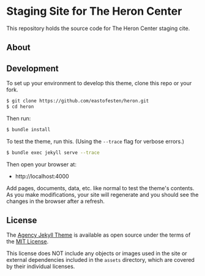 # Staging Site for The Heron Center

This repository holds the source code for The Heron Center staging cite.

## About

## Development

To set up your environment to develop this theme, clone this repo or your fork.

```sh
$ git clone https://github.com/eastofesten/heron.git
$ cd heron
```

Then run:

```sh
$ bundle install
```

To test the theme, run this. (Using the `--trace` flag for verbose errors.)

```sh
$ bundle exec jekyll serve --trace
```

Then open your browser at:

- http://localhost:4000

Add pages, documents, data, etc. like normal to test the theme's contents. As you make modifications, your site will regenerate and you should see the changes in the browser after a refresh.

## License

The [Agency Jekyll Theme](https://github.com/raviriley/agency-jekyll-theme) is available as open source under the terms of the [MIT License](http://opensource.org/licenses/MIT).

This license does NOT include any objects or images used in the site or external dependencies included in the `assets` directory, which are covered by their individual licenses.
